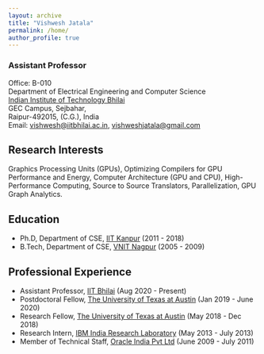 ```yaml
---
layout: archive
title: "Vishwesh Jatala"
permalink: /home/
author_profile: true
---
```


### Assistant Professor 
Office: B-010  
Department of Electrical Engineering and Computer Science   
[Indian Institute of Technology Bhilai](https://www.iitbhilai.ac.in/)   
GEC Campus, Sejbahar,  
Raipur-492015, (C.G.), India   
Email:  <vishwesh@iitbhilai.ac.in>, <vishweshjatala@gmail.com>  

## Research Interests
Graphics Processing Units (GPUs), Optimizing  Compilers  for  GPU  Performance  and  Energy,
Computer  Architecture  (GPU  and  CPU), High-Performance Computing, Source to Source Translators, Parallelization, GPU Graph Analytics.

## Education
* Ph.D, Department of CSE, [IIT Kanpur](https://www.iitk.ac.in/) (2011 - 2018)
* B.Tech, Department of CSE, [VNIT Nagpur](http://vnit.ac.in/) (2005 - 2009)

## Professional Experience
* Assistant Professor, [IIT Bhilai](https://www.iitbhilai.ac.in/) (Aug 2020 - Present)
* Postdoctoral Fellow, [The University of Texas at Austin](https://www.utexas.edu/) (Jan 2019 - June 2020)
* Research Fellow, [The University of Texas at Austin](https://www.utexas.edu/) (May 2018 - Dec 2018)
* Research Intern, [IBM India Research Laboratory](http://www.research.ibm.com/labs/india/) (May 2013 - July 2013)
* Member of Technical Staff, [Oracle India Pvt Ltd](http://www.oracle.com/) (June 2009 - July 2011)




